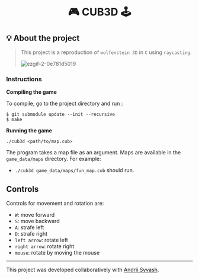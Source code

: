 <h1 align="center">
	🎮  CUB3D 🕹️
</h1>

## 💡 About the project

> This project is a reproduction of ``wolfenstein 3D`` in ``C`` using ``raycasting``.
> 
> ![ezgif-2-0e781d5019](https://github.com/user-attachments/assets/88b8ca2c-7254-4b21-8fa0-a2adfcad576d)

### Instructions

**Compiling the game**

To compile, go to the project directory and run :

```shell
$ git submodule update --init --recursive
$ make
```

**Running the game**

```shell
./cub3d <path/to/map.cub>
```

The program takes a map file as an argument. Maps are available in the `game_data/maps` directory.
For example:

- `./cub3d game_data/maps/fun_map.cub` should run.

## Controls

Controls for movement and rotation are:

- `W`: move forward
- `S`: move backward
- `A`: strafe left
- `D`: strafe right
- `left arrow`: rotate left
- `right arrow`: rotate right
- `mouse`: rotate by moving the mouse

---
This project was developed collaboratively with [Andrii Syvash](https://github.com/redarling).
